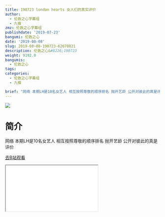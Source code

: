 ```yaml
---
title: 190723 london hearts 女人们的真实评价
author:
  - 伦敦之心字幕组
  - 九條
zmz: 伦敦之心字幕组
publishdate: '2019-07-23'
bangumi: 伦敦之心
date: '2019-08-08'
slug: 2019-08-08-190723-62678821
description: 伦敦之心&#8226;190723
weight: 9192.0
bangumis:
  - 伦敦之心
tags:
categories:
  - 伦敦之心字幕组
  - 九條

brief: "网络 本期LH是10名女艺人 相互按照尊敬的顺序排名 抛开艺龄 公开对彼此的真是评价"
---
```

![](https://raw.githubusercontent.com/tcgriffith/owaraisite/master/static/tmpimg/9b82d4e9a5623e8dfec29b0d44e9037ba094f346.jpg.480.jpg)
# 简介  
网络
本期LH是10名女艺人 相互按照尊敬的顺序排名 抛开艺龄 公开对彼此的真是评价  

[去B站观看](https://www.bilibili.com/video/av62678821/)
<div class ="resp-container"><iframe class="testiframe" src="//player.bilibili.com/player.html?aid=62678821"", scrolling="no", allowfullscreen="true" > </iframe></div> 
